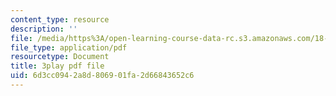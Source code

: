 ```yaml
---
content_type: resource
description: ''
file: /media/https%3A/open-learning-course-data-rc.s3.amazonaws.com/18-06sc-linear-algebra-fall-2011/6d3cc0942a8d806901fa2d66843652c6_TX_vooSnhm8.pdf
file_type: application/pdf
resourcetype: Document
title: 3play pdf file
uid: 6d3cc094-2a8d-8069-01fa-2d66843652c6
---
```

